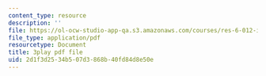 ```yaml
---
content_type: resource
description: ''
file: https://ol-ocw-studio-app-qa.s3.amazonaws.com/courses/res-6-012-introduction-to-probability-spring-2018/2d1f3d2534b507d3868b40fd84d8e50e_TAyA-rjmesQ.pdf
file_type: application/pdf
resourcetype: Document
title: 3play pdf file
uid: 2d1f3d25-34b5-07d3-868b-40fd84d8e50e
---
```

